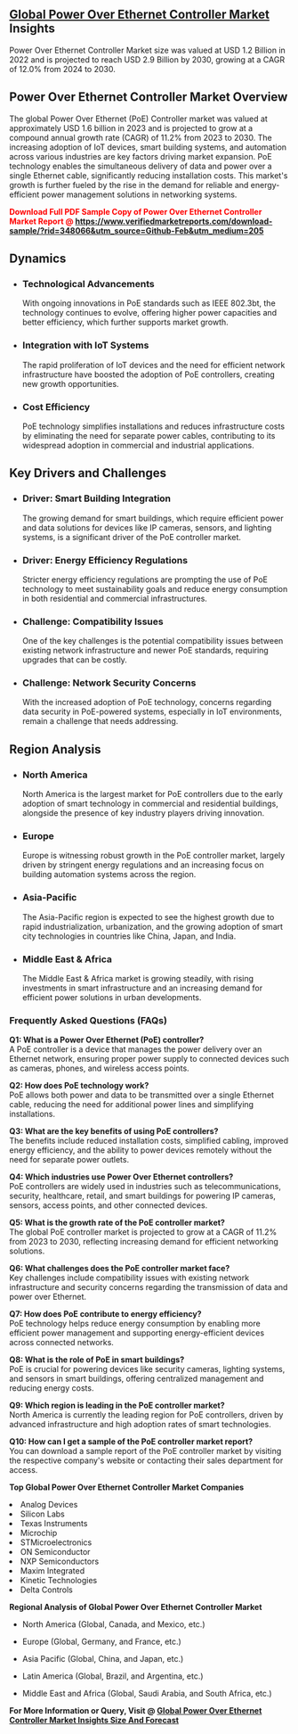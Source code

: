 <h2><a href="https://www.verifiedmarketreports.com/download-sample/?rid=348066&amp;utm_source=Github&amp;utm_medium=205" target="_blank">Global Power Over Ethernet Controller Market</a> Insights</h2><p>Power Over Ethernet Controller Market size was valued at USD 1.2 Billion in 2022 and is projected to reach USD 2.9 Billion by 2030, growing at a CAGR of 12.0% from 2024 to 2030.</p><p> <h2>Power Over Ethernet Controller Market Overview</h2> <p>The global Power Over Ethernet (PoE) Controller market was valued at approximately USD 1.6 billion in 2023 and is projected to grow at a compound annual growth rate (CAGR) of 11.2% from 2023 to 2030. The increasing adoption of IoT devices, smart building systems, and automation across various industries are key factors driving market expansion. PoE technology enables the simultaneous delivery of data and power over a single Ethernet cable, significantly reducing installation costs. This market's growth is further fueled by the rise in the demand for reliable and energy-efficient power management solutions in networking systems.</p> <p><strong><p><span class=""><span style="color: #ff0000;"><strong>Download Full PDF Sample Copy of Power Over Ethernet Controller Market Report</strong> @ </span><a href="https://www.verifiedmarketreports.com/download-sample/?rid=348066&amp;utm_source=Github-Feb&amp;utm_medium=205" target="_blank">https://www.verifiedmarketreports.com/download-sample/?rid=348066&amp;utm_source=Github-Feb&amp;utm_medium=205</a></span></p></strong></p> <h2>Dynamics</h2> <ul> <li><h3>Technological Advancements</h3> With ongoing innovations in PoE standards such as IEEE 802.3bt, the technology continues to evolve, offering higher power capacities and better efficiency, which further supports market growth.</li> <li><h3>Integration with IoT Systems</h3> The rapid proliferation of IoT devices and the need for efficient network infrastructure have boosted the adoption of PoE controllers, creating new growth opportunities.</li> <li><h3>Cost Efficiency</h3> PoE technology simplifies installations and reduces infrastructure costs by eliminating the need for separate power cables, contributing to its widespread adoption in commercial and industrial applications.</li> </ul> <h2>Key Drivers and Challenges</h2> <ul> <li><h3>Driver: Smart Building Integration</h3> The growing demand for smart buildings, which require efficient power and data solutions for devices like IP cameras, sensors, and lighting systems, is a significant driver of the PoE controller market.</li> <li><h3>Driver: Energy Efficiency Regulations</h3> Stricter energy efficiency regulations are prompting the use of PoE technology to meet sustainability goals and reduce energy consumption in both residential and commercial infrastructures.</li> <li><h3>Challenge: Compatibility Issues</h3> One of the key challenges is the potential compatibility issues between existing network infrastructure and newer PoE standards, requiring upgrades that can be costly.</li> <li><h3>Challenge: Network Security Concerns</h3> With the increased adoption of PoE technology, concerns regarding data security in PoE-powered systems, especially in IoT environments, remain a challenge that needs addressing.</li> </ul> <h2>Region Analysis</h2> <ul> <li><h3>North America</h3> North America is the largest market for PoE controllers due to the early adoption of smart technology in commercial and residential buildings, alongside the presence of key industry players driving innovation.</li> <li><h3>Europe</h3> Europe is witnessing robust growth in the PoE controller market, largely driven by stringent energy regulations and an increasing focus on building automation systems across the region.</li> <li><h3>Asia-Pacific</h3> The Asia-Pacific region is expected to see the highest growth due to rapid industrialization, urbanization, and the growing adoption of smart city technologies in countries like China, Japan, and India.</li> <li><h3>Middle East & Africa</h3> The Middle East & Africa market is growing steadily, with rising investments in smart infrastructure and an increasing demand for efficient power solutions in urban developments.</li> </ul> <h3>Frequently Asked Questions (FAQs)</h3> <p><strong>Q1: What is a Power Over Ethernet (PoE) controller?</strong><br> A PoE controller is a device that manages the power delivery over an Ethernet network, ensuring proper power supply to connected devices such as cameras, phones, and wireless access points.</p> <p><strong>Q2: How does PoE technology work?</strong><br> PoE allows both power and data to be transmitted over a single Ethernet cable, reducing the need for additional power lines and simplifying installations.</p> <p><strong>Q3: What are the key benefits of using PoE controllers?</strong><br> The benefits include reduced installation costs, simplified cabling, improved energy efficiency, and the ability to power devices remotely without the need for separate power outlets.</p> <p><strong>Q4: Which industries use Power Over Ethernet controllers?</strong><br> PoE controllers are widely used in industries such as telecommunications, security, healthcare, retail, and smart buildings for powering IP cameras, sensors, access points, and other connected devices.</p> <p><strong>Q5: What is the growth rate of the PoE controller market?</strong><br> The global PoE controller market is projected to grow at a CAGR of 11.2% from 2023 to 2030, reflecting increasing demand for efficient networking solutions.</p> <p><strong>Q6: What challenges does the PoE controller market face?</strong><br> Key challenges include compatibility issues with existing network infrastructure and security concerns regarding the transmission of data and power over Ethernet.</p> <p><strong>Q7: How does PoE contribute to energy efficiency?</strong><br> PoE technology helps reduce energy consumption by enabling more efficient power management and supporting energy-efficient devices across connected networks.</p> <p><strong>Q8: What is the role of PoE in smart buildings?</strong><br> PoE is crucial for powering devices like security cameras, lighting systems, and sensors in smart buildings, offering centralized management and reducing energy costs.</p> <p><strong>Q9: Which region is leading in the PoE controller market?</strong><br> North America is currently the leading region for PoE controllers, driven by advanced infrastructure and high adoption rates of smart technologies.</p> <p><strong>Q10: How can I get a sample of the PoE controller market report?</strong><br> You can download a sample report of the PoE controller market by visiting the respective company's website or contacting their sales department for access.</p> </p><p><strong>Top Global Power Over Ethernet Controller Market Companies</strong></p><div data-test-id=""><p><li>Analog Devices</li><li> Silicon Labs</li><li> Texas Instruments</li><li> Microchip</li><li> STMicroelectronics</li><li> ON Semiconductor</li><li> NXP Semiconductors</li><li> Maxim Integrated</li><li> Kinetic Technologies</li><li> Delta Controls</li></p><div><strong>Regional Analysis of&nbsp;Global Power Over Ethernet Controller Market</strong></div><ul><li dir="ltr"><p dir="ltr">North America&nbsp;(Global, Canada, and Mexico, etc.)</p></li><li dir="ltr"><p dir="ltr">Europe (Global, Germany, and France, etc.)</p></li><li dir="ltr"><p dir="ltr">Asia Pacific&nbsp;(Global, China, and Japan, etc.)</p></li><li dir="ltr"><p dir="ltr">Latin America&nbsp;(Global, Brazil, and Argentina, etc.)</p></li><li dir="ltr">Middle East and Africa&nbsp;(Global, Saudi Arabia, and South Africa, etc.)</li></ul><p><strong>For More Information or Query, Visit @&nbsp;</strong><strong><a href="https://www.verifiedmarketreports.com/product/power-over-ethernet-controller-market/?utm_source=Github&amp;utm_medium=205" target="_blank">Global Power Over Ethernet Controller Market Insights Size And Forecast</a></strong></p></div>
